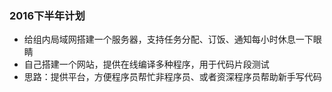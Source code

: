 ### 2016下半年计划 
- 给组内局域网搭建一个服务器，支持任务分配、订饭、通知每小时休息一下眼睛 
- 自己搭建一个网站，提供在线编译多种程序，用于代码片段测试 
- 思路：提供平台，方便程序员帮忙非程序员、或者资深程序员帮助新手写代码

